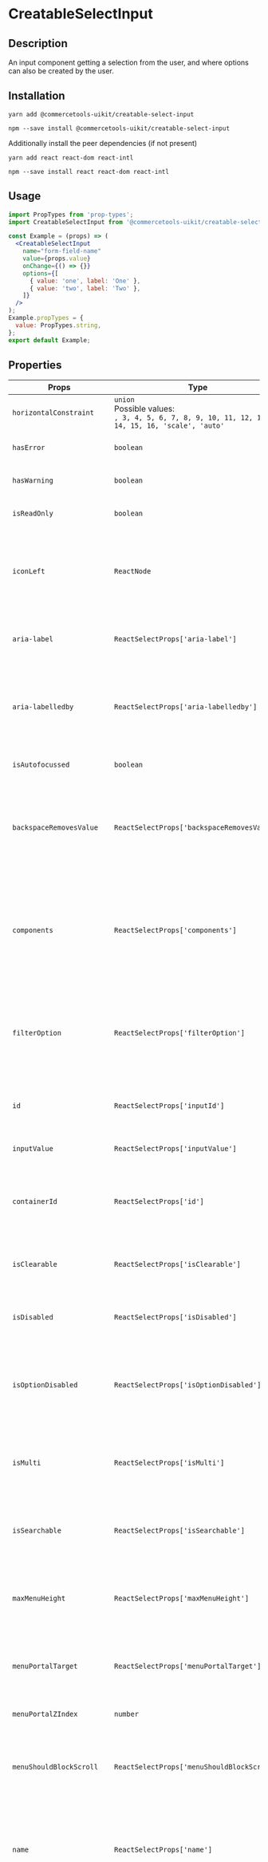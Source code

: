 <!-- THIS IS AN AUTOGENERATED FILE. DO NOT EDIT THIS FILE DIRECTLY. -->
<!-- This file is created by the `yarn generate-readme` script. -->

# CreatableSelectInput

## Description

An input component getting a selection from the user, and where options can also be created by the user.

## Installation

```
yarn add @commercetools-uikit/creatable-select-input
```

```
npm --save install @commercetools-uikit/creatable-select-input
```

Additionally install the peer dependencies (if not present)

```
yarn add react react-dom react-intl
```

```
npm --save install react react-dom react-intl
```

## Usage

```jsx
import PropTypes from 'prop-types';
import CreatableSelectInput from '@commercetools-uikit/creatable-select-input';

const Example = (props) => (
  <CreatableSelectInput
    name="form-field-name"
    value={props.value}
    onChange={() => {}}
    options={[
      { value: 'one', label: 'One' },
      { value: 'two', label: 'Two' },
    ]}
  />
);
Example.propTypes = {
  value: PropTypes.string,
};
export default Example;
```

## Properties

| Props                     | Type                                                                                                  | Required | Default | Description                                                                                                                                                                                                                                                                                                                                                        |
| ------------------------- | ----------------------------------------------------------------------------------------------------- | :------: | ------- | ------------------------------------------------------------------------------------------------------------------------------------------------------------------------------------------------------------------------------------------------------------------------------------------------------------------------------------------------------------------ |
| `horizontalConstraint`    | `union`<br/>Possible values:<br/>`, 3, 4, 5, 6, 7, 8, 9, 10, 11, 12, 13, 14, 15, 16, 'scale', 'auto'` |          |         | Horizontal size limit of the input fields.                                                                                                                                                                                                                                                                                                                         |
| `hasError`                | `boolean`                                                                                             |          |         | Indicates the input field has an error                                                                                                                                                                                                                                                                                                                             |
| `hasWarning`              | `boolean`                                                                                             |          |         | Indicates the input field has a warning                                                                                                                                                                                                                                                                                                                            |
| `isReadOnly`              | `boolean`                                                                                             |          |         | Disables the select input as it is read-only                                                                                                                                                                                                                                                                                                                       |
| `iconLeft`                | `ReactNode`                                                                                           |          |         | Icon to display on the left of the placeholder text and selected value. Has no effect when `isMulti` is enabled.                                                                                                                                                                                                                                                   |
| `aria-label`              | `ReactSelectProps['aria-label']`                                                                      |    ✅    |         | Aria label (for assistive tech)&#xA;[Props from React select was used](https://react-select.com/props)                                                                                                                                                                                                                                                             |
| `aria-labelledby`         | `ReactSelectProps['aria-labelledby']`                                                                 |    ✅    |         | HTML ID of an element that should be used as the label (for assistive tech)&#xA;[Props from React select was used](https://react-select.com/props)                                                                                                                                                                                                                 |
| `isAutofocussed`          | `boolean`                                                                                             |          |         | Focus the control when it is mounted                                                                                                                                                                                                                                                                                                                               |
| `backspaceRemovesValue`   | `ReactSelectProps['backspaceRemovesValue']`                                                           |          |         | Remove the currently focused option when the user presses backspace&#xA;[Props from React select was used](https://react-select.com/props)                                                                                                                                                                                                                         |
| `components`              | `ReactSelectProps['components']`                                                                      |          |         | Map of components to overwrite the default ones, see [what components you can override](https://react-select.com/components)&#xA;[Props from React select was used](https://react-select.com/props)                                                                                                                                                                |
| `filterOption`            | `ReactSelectProps['filterOption']`                                                                    |          |         | Custom method to filter whether an option should be displayed in the menu&#xA;[Props from React select was used](https://react-select.com/props)                                                                                                                                                                                                                   |
| `id`                      | `ReactSelectProps['inputId']`                                                                         |          |         | The id of the search input&#xA;[Props from React select was used](https://react-select.com/props)                                                                                                                                                                                                                                                                  |
| `inputValue`              | `ReactSelectProps['inputValue']`                                                                      |          |         | [Props from React select was used](https://react-select.com/props)                                                                                                                                                                                                                                                                                                 |
| `containerId`             | `ReactSelectProps['id']`                                                                              |          |         | The id to set on the SelectContainer component&#xA;[Props from React select was used](https://react-select.com/props)                                                                                                                                                                                                                                              |
| `isClearable`             | `ReactSelectProps['isClearable']`                                                                     |          |         | Is the select value clearable&#xA;[Props from React select was used](https://react-select.com/props)                                                                                                                                                                                                                                                               |
| `isDisabled`              | `ReactSelectProps['isDisabled']`                                                                      |          |         | Is the select disabled&#xA;[Props from React select was used](https://react-select.com/props)                                                                                                                                                                                                                                                                      |
| `isOptionDisabled`        | `ReactSelectProps['isOptionDisabled']`                                                                |          |         | Override the built-in logic to detect whether an option is disabled&#xA;[Props from React select was used](https://react-select.com/props)                                                                                                                                                                                                                         |
| `isMulti`                 | `ReactSelectProps['isMulti']`                                                                         |          |         | Support multiple selected options&#xA;[Props from React select was used](https://react-select.com/props)                                                                                                                                                                                                                                                           |
| `isSearchable`            | `ReactSelectProps['isSearchable']`                                                                    |          | `true`  | Whether to enable search functionality&#xA;[Props from React select was used](https://react-select.com/props)                                                                                                                                                                                                                                                      |
| `maxMenuHeight`           | `ReactSelectProps['maxMenuHeight']`                                                                   |          |         | Maximum height of the menu before scrolling&#xA;[Props from React select was used](https://react-select.com/props)                                                                                                                                                                                                                                                 |
| `menuPortalTarget`        | `ReactSelectProps['menuPortalTarget']`                                                                |          |         | Dom element to portal the select menu to&#xA;[Props from React select was used](https://react-select.com/props)                                                                                                                                                                                                                                                    |
| `menuPortalZIndex`        | `number`                                                                                              |          | `1`     | z-index value for the menu portal                                                                                                                                                                                                                                                                                                                                  |
| `menuShouldBlockScroll`   | `ReactSelectProps['menuShouldBlockScroll']`                                                           |          |         | whether the menu should block scroll while open&#xA;[Props from React select was used](https://react-select.com/props)                                                                                                                                                                                                                                             |
| `name`                    | `ReactSelectProps['name']`                                                                            |          |         | Name of the HTML Input (optional - without this, no input will be rendered)&#xA;[Props from React select was used](https://react-select.com/props)                                                                                                                                                                                                                 |
| `noOptionsMessage`        | `ReactSelectProps['noOptionsMessage']`                                                                |          |         | Can be used to render a custom value when there are no options (either because of no search results, or all options have been used, or there were none in the first place). Gets called with `{ inputValue: String }`. `inputValue` will be an empty string when no search text is present.&#xA;[Props from React select was used](https://react-select.com/props) |
| `onBlur`                  | `Function`<br/>[See signature.](#signature-onBlur)                                                    |          |         | Handle blur events on the control                                                                                                                                                                                                                                                                                                                                  |
| `onChange`                | `Function`<br/>[See signature.](#signature-onChange)                                                  |    ✅    |         | Called with a fake event when value changes. The event's `target.name` will be the `name` supplied in props. The event's `target.value` will hold the value. The value will be the selected option, or an array of options in case `isMulti` is `true`.&#xA;<br />&#xA;Signature: `(event) => void`                                                                |
| `onFocus`                 | `ReactSelectProps['onFocus']`                                                                         |          |         | Handle focus events on the control&#xA;[Props from React select was used](https://react-select.com/props)                                                                                                                                                                                                                                                          |
| `onInputChange`           | `ReactSelectProps['onInputChange']`                                                                   |          |         | Handle change events on the input&#xA;[Props from React select was used](https://react-select.com/props)                                                                                                                                                                                                                                                           |
| `options`                 | `union`<br/>Possible values:<br/>`TValue[] , { options: TValue[] }[]`                                 |    ✅    |         | Array of options that populate the select menu                                                                                                                                                                                                                                                                                                                     |
| `showOptionGroupDivider`  | `boolean`                                                                                             |          |         | Determines if option groups will be separated by a divider                                                                                                                                                                                                                                                                                                         |
| `placeholder`             | `ReactSelectProps['placeholder']`                                                                     |          |         | Placeholder text for the select value&#xA;[Props from React select was used](https://react-select.com/props)                                                                                                                                                                                                                                                       |
| `tabIndex`                | `ReactSelectProps['tabIndex']`                                                                        |          |         | Sets the tabIndex attribute on the input&#xA;[Props from React select was used](https://react-select.com/props)                                                                                                                                                                                                                                                    |
| `tabSelectsValue`         | `ReactSelectProps['tabSelectsValue']`                                                                 |          |         | Select the currently focused option when the user presses tab&#xA;[Props from React select was used](https://react-select.com/props)                                                                                                                                                                                                                               |
| `value`                   | `PropsValue`                                                                                          |          | `null`  | The value of the select; reflected by the selected option&#xA;[Props from React select was used](https://react-select.com/props)                                                                                                                                                                                                                                   |
| `allowCreateWhileLoading` | `boolean`                                                                                             |          |         | Allow options to be created while the isLoading prop is true. Useful to prevent the "create new ..." option being displayed while async results are still being loaded.                                                                                                                                                                                            |
| `formatCreateLabel`       | `Function`<br/>[See signature.](#signature-formatCreateLabel)                                         |          |         | Gets the label for the "create new ..." option in the menu. Is given the current input value.                                                                                                                                                                                                                                                                      |
| `isValidNewOption`        | `Function`<br/>[See signature.](#signature-isValidNewOption)                                          |          |         | Determines whether the "create new ..." option should be displayed based on the current input value, select value and options array.                                                                                                                                                                                                                               |
| `getNewOptionData`        | `Function`<br/>[See signature.](#signature-getNewOptionData)                                          |          |         | Returns the data for the new option when it is created. Used to display the value, and is passed to onChange.                                                                                                                                                                                                                                                      |
| `onCreateOption`          | `Function`<br/>[See signature.](#signature-onCreateOption)                                            |          |         | If provided, this will be called with the input value when a new option is created, and onChange will not be called. Use this when you need more control over what happens when new options are created.                                                                                                                                                           |
| `createOptionPosition`    | `union`<br/>Possible values:<br/>`'first' , 'last'`                                                   |          |         | Sets the position of the createOption element in your options list.                                                                                                                                                                                                                                                                                                |

## Signatures

### Signature `onBlur`

```ts
(event: TEvent) => void
```

### Signature `onChange`

```ts
(event: TEvent, info: ActionMeta<unknown>) => void
```

### Signature `formatCreateLabel`

```ts
(inputValue: string) => ReactNode;
```

### Signature `isValidNewOption`

```ts
(
  inputValue: string,
  value: Options<unknown>,
  options: OptionsOrGroups<unknown, GroupBase<unknown>>,
  accessors: Accessors<unknown>
) => boolean;
```

### Signature `getNewOptionData`

```ts
(inputValue: string, optionLabel: ReactNode) => TValue;
```

### Signature `onCreateOption`

```ts
(inputValue: string) => void
```

This input is built on top of [`react-select`](https://github.com/JedWatson/react-select) v2.
It supports mostly same properties as `react-select`. Behaviour for some props was changed, and support for others was dropped.

In case you need one of the currently excluded props, feel free to open a PR adding them.

### `options`

The options support a `isDisabled` property which will render the option with a disabled style and will prevent users from selecting it.

## Static Properties

### `isTouched(touched)`

Expects to be called with an array or boolean.
Returns `true` when truthy.

### Components

It is possible to customize `SelectInput` by passing the `components` property.
`SelectInput` exports the default underlying components as static exports.

Components available as static exports are:

- `ClearIndicator`
- `Control`
- `DropdownIndicator`
- `DownChevron`
- `CrossIcon`
- `Group`
- `GroupHeading`
- `IndicatorsContainer`
- `IndicatorSeparator`
- `Input`
- `LoadingIndicator`
- `Menu`
- `MenuList`
- `MenuPortal`
- `LoadingMessage`
- `NoOptionsMessage`
- `MultiValue`
- `MultiValueContainer`
- `MultiValueLabel`
- `MultiValueRemove`
- `Option`
- `Placeholder`
- `SelectContainer`
- `SingleValue`
- `ValueContainer`

See the [official documentation](https://react-select.com/components) for more information about the props they receive.
